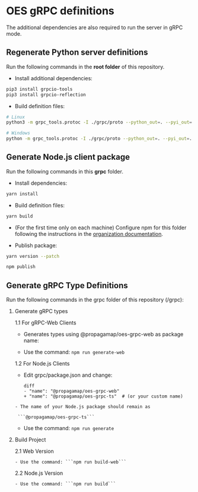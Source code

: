 # OES gRPC definitions

The additional dependencies are also required to run the server in gRPC mode.

## Regenerate Python server definitions

Run the following commands in the **root folder** of this repository.

- Install additional dependencies:

```bash
pip3 install grpcio-tools
pip3 install grpcio-reflection
```

- Build definition files:

```bash
# Linux
python3 -m grpc_tools.protoc -I ./grpc/proto --python_out=. --pyi_out=. --grpc_python_out=. ./grpc/proto/openelevationservice/server/grpc/openelevation.proto

# Windows
python -m grpc_tools.protoc -I ./grpc/proto --python_out=. --pyi_out=. --grpc_python_out=. ./grpc/proto/openelevationservice/server/grpc/openelevation.proto
```

## Generate Node.js client package

Run the following commands in this **grpc** folder.

- Install dependencies:

```bash
yarn install
```

- Build definition files:

```bash
yarn build
```

- (For the first time only on each machine) Configure npm for this folder following the instructions in the [organization documentation](https://github.com/propagamap/docs/wiki/GitHub#publish-package-cheatsheet).

- Publish package:

```bash
yarn version --patch

npm publish
```

## Generate gRPC Type Definitions

Run the following commands in the grpc folder of this repository (/grpc):

1. Generate gRPC types

    1.1 For gRPC-Web Clients
   
      - Generates types using @propagamap/oes-grpc-web as package name:

      - Use the command: ```npm run generate-web```

    1.2 For Node.js Clients
   
      - Edit grpc/package.json and change:
        
            diff
            - "name": "@propagamap/oes-grpc-web"
            + "name": "@propagamap/oes-grpc-ts"  # (or your custom name)
        
  
       - The name of your Node.js package should remain as 

        ```@propagamap/oes-grpc-ts```
  
      - Use the command: ```npm run generate```
        
2. Build Project

    2.1 Web Version

       - Use the command: ```npm run build-web```

    2.2 Node.js Version

       - Use the command: ```npm run build```